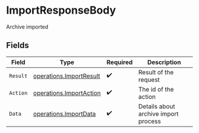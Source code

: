 # ImportResponseBody

Archive imported


## Fields

| Field                                                              | Type                                                               | Required                                                           | Description                                                        |
| ------------------------------------------------------------------ | ------------------------------------------------------------------ | ------------------------------------------------------------------ | ------------------------------------------------------------------ |
| `Result`                                                           | [operations.ImportResult](../../models/operations/importresult.md) | :heavy_check_mark:                                                 | Result of the request                                              |
| `Action`                                                           | [operations.ImportAction](../../models/operations/importaction.md) | :heavy_check_mark:                                                 | The id of the action                                               |
| `Data`                                                             | [operations.ImportData](../../models/operations/importdata.md)     | :heavy_check_mark:                                                 | Details about archive import process                               |